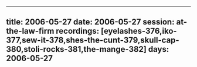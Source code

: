
---
title: 2006-05-27
date:  2006-05-27
session: at-the-law-firm
recordings: [eyelashes-376,iko-377,sew-it-378,shes-the-cunt-379,skull-cap-380,stoli-rocks-381,the-mange-382]
days: 2006-05-27
---
